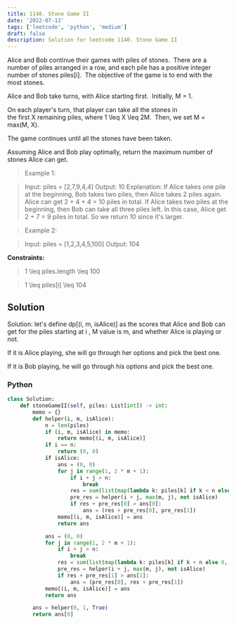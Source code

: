 ```yaml
---
title: 1140. Stone Game II
date: '2022-07-13'
tags: ['leetcode', 'python', 'medium']
draft: false
description: Solution for leetcode 1140. Stone Game II
---
```


 
Alice and Bob continue their games with piles of stones.  There are a number of piles arranged in a row, and each pile has a positive integer number of stones piles[i].  The objective of the game is to end with the most stones. 

Alice and Bob take turns, with Alice starting first.  Initially, M = 1.

On each player's turn, that player can take all the stones in the first X remaining piles, where 1 <TeX>\leq</TeX> X <TeX>\leq</TeX> 2M.  Then, we set M = max(M, X).

The game continues until all the stones have been taken.

Assuming Alice and Bob play optimally, return the maximum number of stones Alice can get.

 > Example 1:

 > Input: piles = [2,7,9,4,4]
 > Output: 10
 > Explanation:  If Alice takes one pile at the beginning, Bob takes two piles, then Alice takes 2 piles again. Alice can get 2 + 4 + 4 = 10 piles in total. If Alice takes two piles at the beginning, then Bob can take all three piles left. In this case, Alice get 2 + 7 = 9 piles in total. So we return 10 since it's larger. 

 > Example 2:

 > Input: piles = [1,2,3,4,5,100]
 > Output: 104

**Constraints:**

 > 1 <TeX>\leq</TeX> piles.length <TeX>\leq</TeX> 100

 > 1 <TeX>\leq</TeX> piles[i] <TeX>\leq</TeX> 104


## Solution
Solution: let's define dp[(i, m, isAlice)] as the scores that Alice and Bob can get for the piles starting at i , M value is m, and whether Alice is playing or not.

If it is Alice playing, she will go through her options and pick the best one. 

If it is Bob playing, he will go through his options and pick the best one.

### Python
```python
class Solution:
    def stoneGameII(self, piles: List[int]) -> int:
        memo = {}
        def helper(i, m, isAlice):
            n = len(piles)
            if (i, m, isAlice) in memo:
                return memo[(i, m, isAlice)]
            if i == n:
                return (0, 0)
            if isAlice:
                ans = (0, 0)
                for j in range(1, 2 * m + 1):
                    if i + j > n:
                        break
                    res = sum(list(map(lambda k: piles[k] if k < n else 0, range(i, i + j))))
                    pre_res = helper(i + j, max(m, j), not isAlice)
                    if res + pre_res[0] > ans[0]:
                        ans = (res + pre_res[0], pre_res[1])
                memo[(i, m, isAlice)] = ans
                return ans

            ans = (0, 0)
            for j in range(1, 2 * m + 1):
                if i + j > n:
                    break
                res = sum(list(map(lambda k: piles[k] if k < n else 0, range(i, i + j))))
                pre_res = helper(i + j, max(m, j), not isAlice)
                if res + pre_res[1] > ans[1]:
                    ans = (pre_res[0], res + pre_res[1])
            memo[(i, m, isAlice)] = ans
            return ans

        ans = helper(0, 1, True)
        return ans[0]

```
